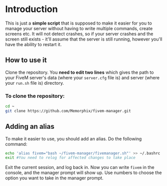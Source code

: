 # Introduction
This is just a **simple script** that is supposed to make it easier for you to manage your server without having to write multiple commands, create screens etc. It will not detect crashes, so if your server crashes and the screen still exists - it'll assume that the server is still running, however you'll have the ability to restart it. 

## How to use it  
Clone the repository. You **need to edit two lines** which gives the path to your FiveM server's data (where your ``server.cfg`` file is) and server (where your ``run.sh`` file is) directory.

### To clone the repository:
```bash
cd ~
git clone https://github.com/Memorphix/fivem-manager.git
```

## Adding an alias
To make it easier to use, you should add an alias. Do the following command:

```bash
echo 'alias fivem="bash ~/fivem-manager/fivemanager.sh"' >> ~/.bashrc
exit #You need to relog for affected changes to take place
```

Exit the current session, and log back in. Now you can write ``fivem`` in the console, and the manager prompt will show up. Use numbers to choose the option you want to take in the manager prompt.
